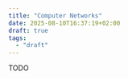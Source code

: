 ```yaml
---
title: "Computer Networks"
date: 2025-08-10T16:37:19+02:00
draft: true
tags:
  - "draft"
---
```


TODO
